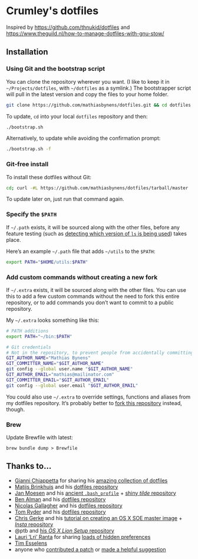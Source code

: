 # Crumley's dotfiles

Inspired by <https://github.com/thnukid/dotfiles> and <https://www.theguild.nl/how-to-manage-dotfiles-with-gnu-stow/>

## Installation

### Using Git and the bootstrap script

You can clone the repository wherever you want. (I like to keep it in `~/Projects/dotfiles`, with `~/dotfiles` as a symlink.) The bootstrapper script will pull in the latest version and copy the files to your home folder.

```bash
git clone https://github.com/mathiasbynens/dotfiles.git && cd dotfiles && ./bootstrap.sh
```

To update, `cd` into your local `dotfiles` repository and then:

```bash
./bootstrap.sh
```

Alternatively, to update while avoiding the confirmation prompt:

```bash
./bootstrap.sh -f
```

### Git-free install

To install these dotfiles without Git:

```bash
cd; curl -#L https://github.com/mathiasbynens/dotfiles/tarball/master | tar -xzv --strip-components 1 --exclude={README.md,bootstrap.sh}
```

To update later on, just run that command again.

### Specify the `$PATH`

If `~/.path` exists, it will be sourced along with the other files, before any feature testing (such as [detecting which version of `ls` is being used](https://github.com/mathiasbynens/dotfiles/blob/aff769fd75225d8f2e481185a71d5e05b76002dc/.aliases#L21-26)) takes place.

Here’s an example `~/.path` file that adds `~/utils` to the `$PATH`:

```bash
export PATH="$HOME/utils:$PATH"
```

### Add custom commands without creating a new fork

If `~/.extra` exists, it will be sourced along with the other files. You can use this to add a few custom commands without the need to fork this entire repository, or to add commands you don’t want to commit to a public repository.

My `~/.extra` looks something like this:

```bash
# PATH additions
export PATH="~/bin:$PATH"

# Git credentials
# Not in the repository, to prevent people from accidentally committing under my name
GIT_AUTHOR_NAME="Mathias Bynens"
GIT_COMMITTER_NAME="$GIT_AUTHOR_NAME"
git config --global user.name "$GIT_AUTHOR_NAME"
GIT_AUTHOR_EMAIL="mathias@mailinator.com"
GIT_COMMITTER_EMAIL="$GIT_AUTHOR_EMAIL"
git config --global user.email "$GIT_AUTHOR_EMAIL"
```

You could also use `~/.extra` to override settings, functions and aliases from my dotfiles repository. It’s probably better to [fork this repository](https://github.com/mathiasbynens/dotfiles/fork_select) instead, though.

### Brew

Update Brewfile with latest:

`brew bundle dump > Brewfile`

## Thanks to…

- [Gianni Chiappetta](http://gf3.ca/) for sharing his [amazing collection of dotfiles](https://github.com/gf3/dotfiles)
- [Matijs Brinkhuis](http://hotfusion.nl/) and his [dotfiles repository](https://github.com/matijs/dotfiles)
- [Jan Moesen](http://jan.moesen.nu/) and his [ancient `.bash_profile`](https://gist.github.com/1156154) + [shiny _tilde_ repository](https://github.com/janmoesen/tilde)
- [Ben Alman](http://benalman.com/) and his [dotfiles repository](https://github.com/cowboy/dotfiles)
- [Nicolas Gallagher](http://nicolasgallagher.com/) and his [dotfiles repository](https://github.com/necolas/dotfiles)
- [Tom Ryder](http://blog.sanctum.geek.nz/) and his [dotfiles repository](https://github.com/tejr/dotfiles)
- [Chris Gerke](http://www.randomsquared.com/) and his [tutorial on creating an OS X SOE master image](http://chris-gerke.blogspot.com/2012/04/mac-osx-soe-master-image-day-7.html) + [_Insta_ repository](https://github.com/cgerke/Insta)
- @ptb and [his _OS X Lion Setup_ repository](https://github.com/ptb/Mac-OS-X-Lion-Setup)
- [Lauri ‘Lri’ Ranta](http://lri.me/) for sharing [loads of hidden preferences](http://lri.me/hiddenpreferences.txt)
- [Tim Esselens](http://devel.datif.be/)
- anyone who [contributed a patch](https://github.com/mathiasbynens/dotfiles/contributors) or [made a helpful suggestion](https://github.com/mathiasbynens/dotfiles/issues)
